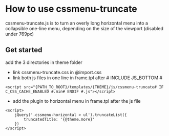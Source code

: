 # How to use cssmenu-truncate
cssmenu-truncate.js is to turn an overly long horizontal menu into a collapsible one-line menu, depending on the size of the viewport (disabled under 769px)   

## Get started
add the 3 directories in theme folder  

+ link cssmenu-truncate.css in @import.css  
+ link both js files in one line in frame.tpl after # INCLUDE JS_BOTTOM #  
```
<script src="{PATH_TO_ROOT}/templates/{THEME}/js/cssmenu-truncate# IF C_CSS_CACHE_ENABLED #.min# ENDIF #.js"></script>
```    
+ add the plugin to horizontal menu in  frame.tpl after the js file
```
<script>
    jQuery('.cssmenu-horizontal > ul').truncateList({
        truncatedTitle: '{@theme.more}'
    })
</script>
```   
